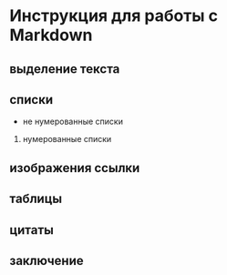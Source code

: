 # Инструкция для работы с Markdown
## выделение текста
## списки
* не нумерованные списки 
1. нумерованные списки

## изображения ссылки 
## таблицы 
## цитаты
## заключение 
